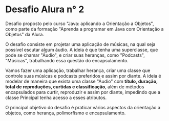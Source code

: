 # Desafio Alura n° 2

Desafio proposto pelo curso "Java: aplicando a Orientação a Objetos", como parte da formação "Aprenda a programar em Java com Orientação a Objetos" da Alura.

O desafio consiste em projetar uma aplicação de músicas, na qual seja possível escutar algum áudio. A ideia é que tenha uma superclasse, que pode se chamar "Áudio", e criar suas heranças, como "Podcasts", "Músicas", trabalhando essa questão do encapsulamento.

Vamos fazer uma aplicação, trabalhar herança, criar uma classe que controle suas músicas e podcasts preferidos e assim por diante. A ideia é modelar de maneira que exista uma classe "Áudio" com **título, duração, total de reproduções, curtidas e classificação**, além de métodos encapsulados para curtir, reproduzir e assim por diante, impedindo que a classe Principal tenha acesso a esses atributos.

O principal objetivo do desafio é praticar  vários aspectos da orientação a objetos, como herança, polimorfismo e encapsulamento.